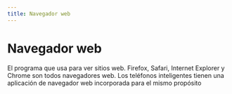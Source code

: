 ```yaml
---
title: Navegador web
---
```

# Navegador web 

El programa que usa para ver sitios web. Firefox, Safari, Internet Explorer y Chrome son todos navegadores web. Los teléfonos inteligentes tienen una aplicación de navegador web incorporada para el mismo propósito